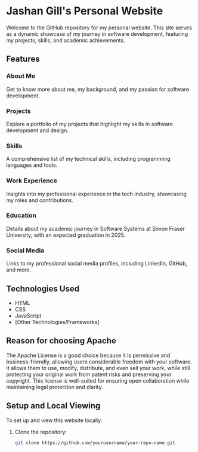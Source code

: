 # Jashan Gill's Personal Website

Welcome to the GitHub repository for my personal website. This site serves as a dynamic showcase of my journey in software development, featuring my projects, skills, and academic achievements.

## Features

### About Me
Get to know more about me, my background, and my passion for software development.

### Projects
Explore a portfolio of my projects that highlight my skills in software development and design.

### Skills
A comprehensive list of my technical skills, including programming languages and tools.

### Work Experience
Insights into my professional experience in the tech industry, showcasing my roles and contributions.

### Education
Details about my academic journey in Software Systems at Simon Fraser University, with an expected graduation in 2025.

### Social Media
Links to my professional social media profiles, including LinkedIn, GitHub, and more.

## Technologies Used

- HTML
- CSS
- JavaScript
- [Other Technologies/Frameworks]

## Reason for choosing Apache

The Apache License is a good choice because it is permissive and business-friendly, allowing users considerable freedom with your software. It allows them to use, modify, distribute, and even sell your work, while still protecting your original work from patent risks and preserving your copyright. This license is well-suited for ensuring open collaboration while maintaining legal protection and clarity.  

## Setup and Local Viewing

To set up and view this website locally:

1. Clone the repository:
   ```bash
   git clone https://github.com/yourusername/your-repo-name.git

